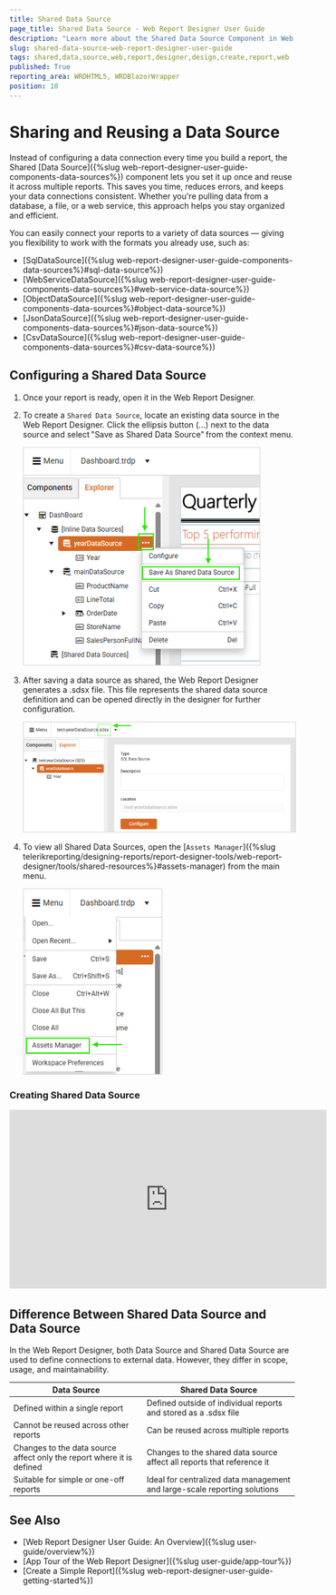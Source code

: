 ```yaml
---
title: Shared Data Source
page_title: Shared Data Source - Web Report Designer User Guide
description: "Learn more about the Shared Data Source Component in Web Report Designer, where and how you may configure and use it in your Reports."
slug: shared-data-source-web-report-designer-user-guide
tags: shared,data,source,web,report,designer,design,create,report,web
published: True
reporting_area: WRDHTML5, WRDBlazorWrapper
position: 10
---
```

<style>
img[alt$="><"] {
  border: 1px solid lightgrey;
}
</style>

# Sharing and Reusing a Data Source

Instead of configuring a data connection every time you build a report, the Shared [Data Source]({%slug web-report-designer-user-guide-components-data-sources%}) component lets you set it up once and reuse it across multiple reports. This saves you time, reduces errors, and keeps your data connections consistent. Whether you're pulling data from a database, a file, or a web service, this approach helps you stay organized and efficient.

You can easily connect your reports to a variety of data sources — giving you flexibility to work with the formats you already use, such as:

  * [SqlDataSource]({%slug web-report-designer-user-guide-components-data-sources%}#sql-data-source%})
  * [WebServiceDataSource]({%slug web-report-designer-user-guide-components-data-sources%}#web-service-data-source%})
  * [ObjectDataSource]({%slug  web-report-designer-user-guide-components-data-sources%}#object-data-source%})
  * [JsonDataSource]({%slug web-report-designer-user-guide-components-data-sources%}#json-data-source%})
  * [CsvDataSource]({%slug web-report-designer-user-guide-components-data-sources%}#csv-data-source%})

## Configuring a Shared Data Source

1. Once your report is ready, open it in the Web Report Designer.
1. To create a `Shared Data Source`, locate an existing data source in the Web Report Designer. Click the ellipsis button (...) next to the data source and select "Save as Shared Data Source" from the context menu.

   ![Saving a data source as Shared ><](images/CreatingSharedDataSource.png)

1. After saving a data source as shared, the Web Report Designer generates a .sdsx file. This file represents the shared data source definition and can be opened directly in the designer for further configuration.

   ![Creating a SDSX file ><](images/CreatingSdsxFile.png)

1. To view all Shared Data Sources, open the [`Assets Manager`]({%slug telerikreporting/designing-reports/report-designer-tools/web-report-designer/tools/shared-resources%}#assets-manager) from the main menu.

   ![Use Assets Manager to view your Shared Data Sources ><](images/AllSharedDataSources.png)

 ### Creating Shared Data Source

 <iframe width="560" height="315" src="https://www.youtube.com/embed/iLBt_8EyxBI?si=kx6LnA1m_FC-r3xA" title="YouTube video player" frameborder="0" allow="accelerometer; autoplay; clipboard-write; encrypted-media; gyroscope; picture-in-picture; web-share" referrerpolicy="strict-origin-when-cross-origin" allowfullscreen></iframe>

## Difference Between Shared Data Source and Data Source

In the Web Report Designer, both Data Source and Shared Data Source are used to define connections to external data. However, they differ in scope, usage, and maintainability.

| Data Source | Shared Data Source |
| ------ | ------ |
| Defined within a single report | Defined outside of individual reports and stored as a .sdsx file |
| Cannot be reused across other reports | Can be reused across multiple reports |
| Changes to the data source affect only the report where it is defined | Changes to the shared data source affect all reports that reference it |
| Suitable for simple or one-off reports | Ideal for centralized data management and large-scale reporting solutions |

## See Also

* [Web Report Designer User Guide: An Overview]({%slug user-guide/overview%})
* [App Tour of the Web Report Designer]({%slug user-guide/app-tour%})
* [Create a Simple Report]({%slug web-report-designer-user-guide-getting-started%})
